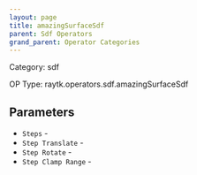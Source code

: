```yaml
---
layout: page
title: amazingSurfaceSdf
parent: Sdf Operators
grand_parent: Operator Categories
---
```


Category: sdf

OP Type: raytk.operators.sdf.amazingSurfaceSdf

## Parameters

* `Steps` - 
* `Step Translate` - 
* `Step Rotate` - 
* `Step Clamp Range` -

